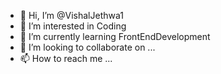 - 👋 Hi, I’m @VishalJethwa1
- 👀 I’m interested in Coding
- 🌱 I’m currently learning FrontEndDevelopment
- 💞️ I’m looking to collaborate on ...
- 📫 How to reach me ...

<!---
VishalJethwa1/VishalJethwa1 is a ✨ special ✨ repository because its `README.md` (this file) appears on your GitHub profile.
You can click the Preview link to take a look at your changes.
--->
